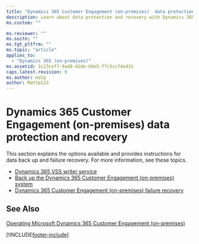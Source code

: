 ```yaml
---
title: "Dynamics 365 Customer Engagement (on-premises)  data protection and recovery | Microsoft Docs"
description: Learn about data protection and recovery with Dynamics 365 Customer Engagement (on-premises)
ms.custom: ""

ms.reviewer: ""
ms.suite: ""
ms.tgt_pltfrm: ""
ms.topic: "article"
applies_to: 
  - "Dynamics 365 (on-premises)"
ms.assetid: 1c23cef7-9ad8-41de-b8e5-f7c5cc74e431
caps.latest.revision: 9
ms.author: matp
author: Mattp123
---
```

# Dynamics 365 Customer Engagement (on-premises) data protection and recovery



This section explains the options available and provides instructions for data back up and failure recovery. For more information, see these topics. 
- [Dynamics 365 VSS writer service](microsoft-dynamics-365-vss-writer-service.md)
- [Back up the Dynamics 365 Customer Engagement (on-premises) system](back-up-the-microsoft-dynamics-365-system.md)
- [Dynamics 365 Customer Engagement (on-premises) failure recovery](microsoft-dynamics-365-failure-recovery.md)
  
  
## See Also  
 [Operating Microsoft Dynamics 365 Customer Engagement (on-premises)](operating-microsoft-dynamics-365.md)



[!INCLUDE[footer-include](../../../includes/footer-banner.md)]

